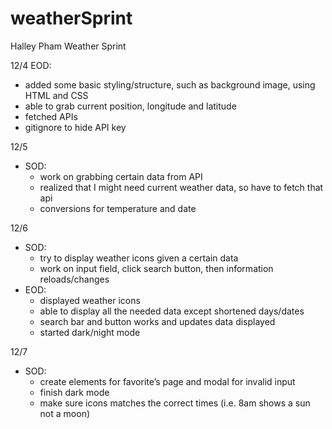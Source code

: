 # weatherSprint

Halley Pham
Weather Sprint

12/4 EOD: 
- added some basic styling/structure, such as background image, using HTML and CSS
- able to grab current position, longitude and latitude
- fetched APIs
- gitignore to hide API key

12/5 
- SOD:
    - work on grabbing certain data from API
    - realized that I might need current weather data, so have to fetch that api
    - conversions for temperature and date

12/6 
- SOD: 
    - try to display weather icons given a certain data
    - work on input field, click search button, then information reloads/changes
- EOD:
    - displayed weather icons 
    - able to display all the needed data except shortened days/dates
    - search bar and button works and updates data displayed
    - started dark/night mode

12/7
- SOD:
    - create elements for favorite’s page and modal for invalid input
    - finish dark mode
    - make sure icons matches the correct times (i.e. 8am shows a sun not a moon)
